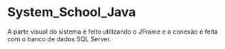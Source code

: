 # System_School_Java
A parte visual do sistema é feito utilizando o JFrame e a conexão é feita com o banco de dados SQL Server.
